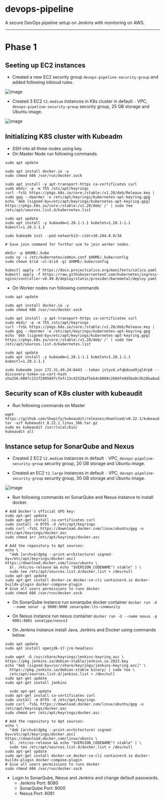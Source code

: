 # devops-pipeline
A secure DevOps pipeline setup on Jenkins with monitoring on AWS.
___
# Phase 1
## Seeting up EC2 instances
- Created a new EC2 security group `devops-pipeline-security-group` and added following inbloud rules.

![image](https://github.com/i-umairkhan/devops-pipeline/assets/81556052/09888a75-c884-4bff-9dc5-53d23f5d88c2)

- Created 3 EC2 `t2.medium` instances in K8s cluster in default `-` VPC, `devops-pipeline-security-group` security group, 25 GB storage and Ubuntu image.

![image](https://github.com/i-umairkhan/devops-pipeline/assets/81556052/918b0831-31c0-4525-ae7f-c6447d4da296)

## Initializing K8S cluster with Kubeadm
- SSH into all three nodes using key.
- On Master Node run following commands.
```
sudo apt update

sudo apt install docker.io -y
sudo chmod 666 /var/run/docker.sock

sudo apt install -y apt-transport-https ca-certificates curl
sudo mkdir -p -m 755 /otc/apt/keyrings
curl -fsSL https://pkgs.k8s.io/core:/stable:/v1.28/deb/Release.key | sudo gpg --dearmor -o /etc/apt/keyrings/kubernetes-apt-keyring.gpg
echo 'deb [signed-by=/etc/apt/keyrings/kubernetes-apt-keyring.gpg] https://pkgs.k8s.io/core:/stable:/v1.28/deb/ /' | sudo tee /etc/apt/sources.list.d/kubernetes.list

sudo apt update
sudo apt install -y kubeadm=1.28.1-1.1 kubelet=1.28.1-1.1 kubectl=1.28.1-1.1

sudo kubeadm init --pod-network13~-cidr=10.244.0.0/16

# Save join command for furthur use to join worker nodes.

mkdir -p $HOME/.kube
sudo cp -i /etc/kubernetes/admin.conf $HOME/.kube/config
sudo chown $(id -u):$(id -g) $HOME/.kube/config

kubectl apply -f https://docs.projectcalico.org/manifests/calico.yaml
kubectl apply -f https://raw.githubusercontent.com/kubernetes/ingress-nginx/controller-v0.49.0/deploy/static/provider/baremetal/deploy.yaml
```
- On Worker nodes run following commands
```
sudo apt update

sudo apt install docker.io -y
sudo chmod 666 /var/run/docker.sock

sudo apt install -y apt-transport-https ca-certificates curl
sudo mkdir -p -m 755 /otc/apt/keyrings
curl -fsSL https://pkgs.k8s.io/core:/stable:/v1.28/deb/Release.key | sudo gpg --dearmor -o /etc/apt/keyrings/kubernetes-apt-keyring.gpg
echo 'deb [signed-by=/etc/apt/keyrings/kubernetes-apt-keyring.gpg] https://pkgs.k8s.io/core:/stable:/v1.28/deb/ /' | sudo tee /etc/apt/sources.list.d/kubernetes.list

sudo apt update
sudo apt install -y kubeadm=1.28.1-1.1 kubelet=1.28.1-1.1 kubectl=1.28.1-1.1

sudo kubeadm join 172.31.49.24:6443 --token jstyvd.ofqbdvue9jql4rp8 --discovery-token-ca-cert-hash sha256:686fc231f2995847cfefc13c42528af5eb4c0069c260dfe9d5ba9c5b28ba8ad2
```
## Security scan of K8s cluster with kubeaudit
- Run following commands on Master
```
wget https://github.com/Shopify/kubeaudit/releases/download/v0.22.1/kubeaudit_0.22.1_linux_386.tar.gz
tar -xzf kubeaudit_0.22.1_linux_386.tar.gz
sudo mv kubeaudit /usr/local/bin/
kubeaudit all
```
## Instance setup for SonarQube and Nexus
- Created 2 EC2 `t2.medium` instances in default `-` VPC, `devops-pipeline-security-group` security group, 20 GB storage and Ubuntu image.

- Created an EC2 `t2.large` instances in default `-` VPC, `devops-pipeline-security-group` security group, 30 GB storage and Ubuntu image.

![image](https://github.com/i-umairkhan/devops-pipeline/assets/81556052/b9eb4db3-1f93-4ae8-b6eb-dfb0a9de7ea0)


- Run following commands on SonarQube and Nexus instance to install docker.
```
# Add Docker's official GPG key:
sudo apt-get update
sudo apt-get install ca-certificates curl
sudo install -m 0755 -d /etc/apt/keyrings
sudo curl -fsSL https://download.docker.com/linux/ubuntu/gpg -o /etc/apt/keyrings/docker.asc
sudo chmod a+r /etc/apt/keyrings/docker.asc

# Add the repository to Apt sources:
echo \
  "deb [arch=$(dpkg --print-architecture) signed-by=/etc/apt/keyrings/docker.asc] https://download.docker.com/linux/ubuntu \
  $(. /etc/os-release && echo "$VERSION_CODENAME") stable" | \
  sudo tee /etc/apt/sources.list.d/docker.list > /dev/null
sudo apt-get update
sudo apt-get install docker-ce docker-ce-cli containerd.io docker-buildx-plugin docker-compose-plugin
# Give all users permissions to runs docker
sudo chmod 666 /var/run/docker.sock
```
- On SonarQube instance run sonarqube docker container  `docker run -d --name sonar -p 9000:9000 sonarqube:lts-community`

- On Nexus instance run nexus container  `docker run -d --name nexus -p 8081:8081 sonatype/nexus3`

- On Jenkins instance install Java, Jenkins and Docker using commands below.
```
sudo apt update
sudo apt install openjdk-17-jre-headless

sudo wget -O /usr/share/keyrings/jenkins-keyring.asc \
https://pkg.jenkins.io/debian-stable/jenkins.io-2023.key
echo "deb [signed-by=/usr/share/keyrings/jenkins-keyring.asc]" \
  https://pkg.jenkins.io/debian-stable binary/ | sudo tee \
  /etc/apt/sources.list.d/jenkins.list > /dev/null
sudo apt-get update
sudo apt-get install jenkins

  sudo apt-get update
sudo apt-get install ca-certificates curl
sudo install -m 0755 -d /etc/apt/keyrings
sudo curl -fsSL https://download.docker.com/linux/ubuntu/gpg -o /etc/apt/keyrings/docker.asc
sudo chmod a+r /etc/apt/keyrings/docker.asc

# Add the repository to Apt sources:
echo \
  "deb [arch=$(dpkg --print-architecture) signed-by=/etc/apt/keyrings/docker.asc] https://download.docker.com/linux/ubuntu \
  $(. /etc/os-release && echo "$VERSION_CODENAME") stable" | \
  sudo tee /etc/apt/sources.list.d/docker.list > /dev/null
sudo apt-get update
sudo apt-get install docker-ce docker-ce-cli containerd.io docker-buildx-plugin docker-compose-plugin
# Give all users permissions to runs docker
sudo chmod 666 /var/run/docker.sock
```
- Login to SonarQube, Nexus and Jenkins and change default passwords.
  - Jenkins Port: 8080
  - SonarQube Port: 9000
  - Nexus Port: 8081
